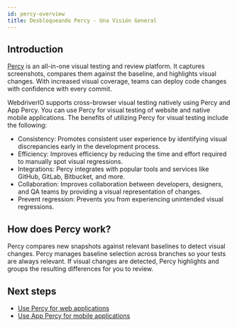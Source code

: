```yaml
---
id: percy-overview
title: Desbloqueando Percy - Una Visión General
---
```


## Introduction

[Percy](https://percy.io/?utm_source=webdriverio&utm_medium=partnered&utm_campaign=documentation) is an all-in-one visual testing and review platform. It captures screenshots, compares them against the baseline, and highlights visual changes. With increased visual coverage, teams can deploy code changes with confidence with every commit.

WebdriverIO supports cross-browser visual testing natively using Percy and App Percy. You can use Percy for visual testing of website and native mobile applications.
The benefits of utilizing Percy for visual testing include the following:

- Consistency: Promotes consistent user experience by identifying visual discrepancies early in the development process.
- Efficiency: Improves efficiency by reducing the time and effort required to manually spot visual regressions.
- Integrations: Percy integrates with popular tools and services like GitHub, GitLab, Bitbucket, and more.
- Collaboration: Improves collaboration between developers, designers, and QA teams by providing a visual representation of changes.
- Prevent regression: Prevents you from experiencing unintended visual regressions.

## How does Percy work?

Percy compares new snapshots against relevant baselines to detect visual changes. Percy manages baseline selection across branches so your tests are always relevant. If visual changes are detected, Percy highlights and groups the resulting differences for you to review.

## Next steps

- [Use Percy for web applications](https://webdriver.io/docs/visual-testing/integrate-with-percy)
- [Use App Percy for mobile applications](https://webdriver.io/docs/visual-testing/integrate-with-app-percy)